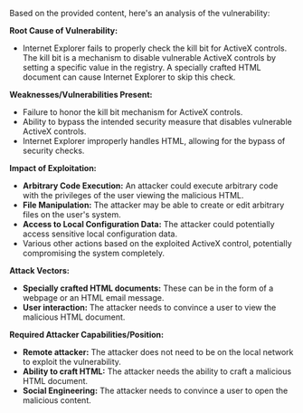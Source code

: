 Based on the provided content, here's an analysis of the vulnerability:

**Root Cause of Vulnerability:**
- Internet Explorer fails to properly check the kill bit for ActiveX controls. The kill bit is a mechanism to disable vulnerable ActiveX controls by setting a specific value in the registry. A specially crafted HTML document can cause Internet Explorer to skip this check.

**Weaknesses/Vulnerabilities Present:**
- Failure to honor the kill bit mechanism for ActiveX controls.
- Ability to bypass the intended security measure that disables vulnerable ActiveX controls.
- Internet Explorer improperly handles HTML, allowing for the bypass of security checks.

**Impact of Exploitation:**
- **Arbitrary Code Execution:** An attacker could execute arbitrary code with the privileges of the user viewing the malicious HTML.
- **File Manipulation:** The attacker may be able to create or edit arbitrary files on the user's system.
- **Access to Local Configuration Data:** The attacker could potentially access sensitive local configuration data.
- Various other actions based on the exploited ActiveX control, potentially compromising the system completely.

**Attack Vectors:**
- **Specially crafted HTML documents:** These can be in the form of a webpage or an HTML email message.
- **User interaction:** The attacker needs to convince a user to view the malicious HTML document.

**Required Attacker Capabilities/Position:**
- **Remote attacker:** The attacker does not need to be on the local network to exploit the vulnerability.
- **Ability to craft HTML:** The attacker needs the ability to craft a malicious HTML document.
- **Social Engineering:** The attacker needs to convince a user to open the malicious content.